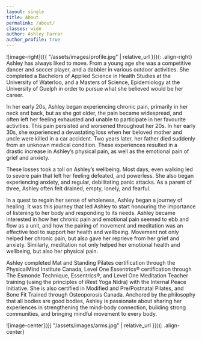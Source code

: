 ```yaml
---
layout: single
title: About
permalink: /about/
classes: wide
author: Ashley Farrar
author_profile: true
---
```


![image-right]({{ "/assets/images/profile.jpg" | relative_url }}){: .align-right}
Ashley has always liked to move. From a young age she was a competitive dancer and soccer player, and a dabbler in various outdoor activities.
She completed a Bachelors of Applied Science in Health Studies at the
University of Waterloo, and a Masters of Science, Epidemiology at the University of
Guelph in order to pursue what she believed would be her career.

In her early 20s, Ashley began experiencing chronic pain, primarily in her neck and
back, but as she got older, the pain became widespread, and often left her feeling
exhausted and unable to participate in her favourite activities. This pain persisted
and worsened throughout her 20s. In her early 30s, she experienced a devastating
loss when her beloved mother and uncle were killed in a car accident. Two years
later, her father died suddenly from an unknown medical condition. These
experiences resulted in a drastic increase in Ashley’s physical pain, as well as the
emotional pain of grief and anxiety.

These losses took a toll on Ashley’s wellbeing. Most days, even walking led to severe pain that left her feeling defeated, and
powerless. She also began experiencing anxiety, and regular, debilitating panic attacks. As a parent of three, Ashley often felt drained, empty, lonely, and fearful.

In a quest to regain her sense of wholeness, Ashley began a journey of healing. It
was this journey that led Ashley to start honouring the importance of listening to her body and responding to its needs. Ashley became interested in how her chronic pain and emotional
pain seemed to ebb and flow as a unit, and how the pairing of movement and meditation was an effective tool to support her health and wellbeing. Movement not only helped her chronic pain,
but also gave her reprieve from her grief and anxiety. Similarly, meditation not only helped her emotional
health and wellbeing, but also her physical pain. 

Ashley completed Mat and Standing Pilates certification through the PhysicalMind
Institute Canada, Level One Essentrics® certification through The Esmonde
Technique, Essentrics®, and Level One Meditation Teacher training (using the
principles of iRest Yoga Nidra) with the Internal Peace Initiative. She is also certified in Modified and Pre/Postnatal Pilates, and Bone Fit Trained through Osteoporosis Canada. Anchored by the
philosophy that all bodies are good bodies, Ashley is passionate about sharing her
experiences in strengthening the mind-body connection, building strong
communities, and bringing mindful movement to every body.

![image-center]({{ "/assets/images/arms.jpg" | relative_url }}){: .align-center}
